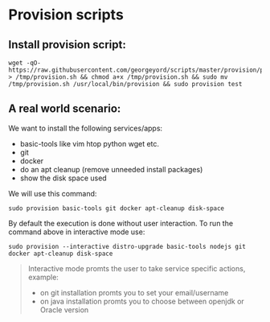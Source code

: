 Provision scripts
=================

## Install provision script:
```
wget -qO- https://raw.githubusercontent.com/georgeyord/scripts/master/provision/provision.sh > /tmp/provision.sh && chmod a+x /tmp/provision.sh && sudo mv /tmp/provision.sh /usr/local/bin/provision && sudo provision test
```

## A real world scenario:

We want to install the following services/apps:
 * basic-tools like vim htop python wget etc.
 * git
 * docker
 * do an apt cleanup (remove unneeded install packages)
 * show the disk space used

We will use this command:
```
sudo provision basic-tools git docker apt-cleanup disk-space
```

By default the execution is done without user interaction. To run the command above in interactive mode use:
```
sudo provision --interactive distro-upgrade basic-tools nodejs git docker apt-cleanup disk-space
```

> Interactive mode promts the user to take service specific actions, example:
> - on git installation promts you to set your email/username
> - on java installation promts you to choose between openjdk or Oracle version
